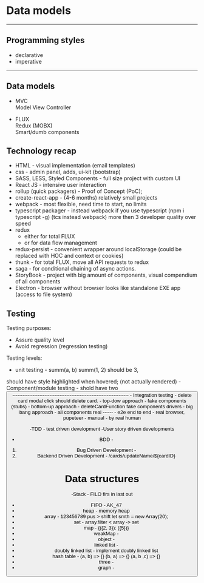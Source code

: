 # Data models

---
## Programming styles
- declarative
- imperative

---
## Data models
- MVC  
Model View Controller

- FLUX  
Redux (MOBX)  
Smart/dumb components

## Technology recap

- HTML - visual implementation (email templates)
- css - admin panel, adds, ui-kit (bootstrap)
- SASS, LESS, Styled Components - full size project with custom UI
- React JS - intensive user interaction
- rollup (quick packagers) - Proof of Concept (PoC);
- create-react-app - (4-6 months) relatively small projects
- webpack - most flexible, need time to start, no limits
- typescript packager - instead webpack if you use typescript (npm i typescript -g) 
(tcs instead webpack) more then 3 developer quality over speed
- redux
  - either for total FLUX
  - or for data flow management
- redux-persist - convenient wrapper around localStorage 
(could be replaced with HOC and context or cookies) 
- thunk - for total FLUX, move all API requests to redux
- saga - for conditional chaining of async actions.
- StoryBook - project with big amount of components, visual compendium of all components
- Electron - browser without browser looks like standalone EXE app (access to file system)

## Testing

Testing purposes:
- Assure quality level
- Avoid regression (regression testing)

Testing levels:
- unit testing - summ(a, b) summ(1, 2) should be 3, 
<Link> should have style highlighted when hovered; 
(not actually rendered)
- Component/module testing - <cardDeleteModalWindow/> shold have two <button/>  
---------------------------------------------------------------------
- Integration testing - delete card modal click should delete card.
    - top-dow approach - fake components (stubs)
    - bottom-up approach - deleteCardFunction fake components drivers
    - big bang approach - all components real
------
- e2e end to end - real browser, pupeteer 
- manual - by real human

-TDD - test driven development
-User story driven developments

- BDD -
1. Bug Driven Development - 
2. Backend Driven Development - /cards/updateName/${cardID} 

# Data structures

-Stack - FILO firs in last out
- FIFO - AK_47
- heap - memory heap 
- array - 123456789 pus > shift let smth = new Array(20);
- set - array.filter < array -> set
- map - {({2, 3}): ({5})}
- weakMap - 
- object - 
- linked list - 
- doubly linked list - implement doubly linked list
- hash table - (a, b) => {}  (b, a) => {} (a, b ,c) => {} 
- three - 
- graph - 

